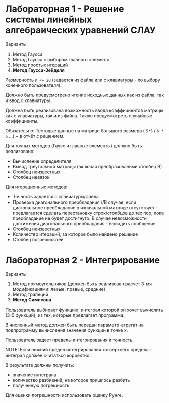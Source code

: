 # Лабораторная 1 - Решение системы линейных алгебраических уравнений СЛАУ #

Варианты:
1. Метод Гаусса
2. Метод Гаусса с выбором главного элемента
3. Метод простых итераций
4. **Метод Гаусса-Зейделя**

Размерность `n <= 20` (задается из файла или с клавиатуры - по выбору конечного пользователя). 

Должно быть предусмотрено чтение исходных данных как из файла, так и ввод с клавиатуры.

Должна быть реализована возможность ввода коэффициентов матрицы как с клавиатуры, так и из файла. Также предусмотреть случайные коэффициенты.

Обязательно: Тестовые данные на матрице большого размера ( `5*5` / `6 * 6` ...) + в отчёт с решением.

Для точных методов (Гаусс и главные элементы) должно быть реализовано:
- Вычисление определителя
- Вывод треугольной  матрицы (включая преобразованный столбец В)
- Столбец неизвестных
- Столбец невязок

Для итерационных методов:
- Точность задается с клавиатуры/файла
- Проверка диагонального преобладания
//В случае, если диагональное преобладание в изначальной матрице отсутствует - предлагается сделать перестановку строк/столбцов до тех пор, пока преобладание не будет достигнуто. В случае невозможности достижения диагонального преобладания - выводить сообщение.
- Столбец неизвестных
- Количество итераций, за которое было найдено решение
- Столбец погрешностей

# Лабораторная 2 - Интегрирование #

Варианты:
1. Метод прямоугольников (должен быть реализован расчет 3-мя модификациями: левые, правые, средние)
2. Метод трапеций
3. **Метод Симпсона**

Пользователь выбирает функцию, интеграл которой он хочет вычислить (3-5 функций), из тех, которые предлагает программа.

В численный метод должен быть передан параметр-агрегат на подпрограмму вычисления значения функции в точке x.

Пользователь задает пределы интегрирования и точность. 

NOTE! Если нижний предел интегрирования >= верхнего предела - интеграл должен считаться корректно!

В результате должны получить:
- значение интеграла
- количество разбиений, на которое пришлось разбить
- полученную погрешность 

Для оценки погрешности использовать оценку Рунге.